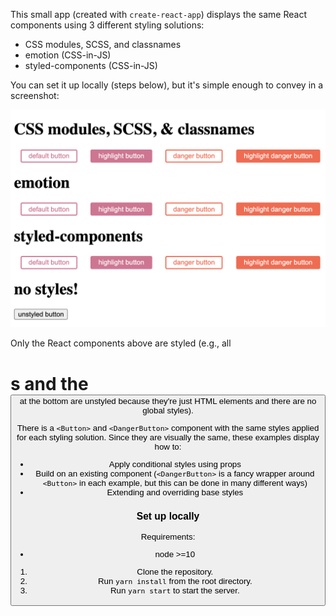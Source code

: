 This small app (created with `create-react-app`) displays the same React components using 3 different styling solutions:
- CSS modules, SCSS, and classnames
- emotion (CSS-in-JS)
- styled-components (CSS-in-JS)

You can set it up locally (steps below), but it's simple enough to convey in a screenshot:

![components](/public/components.png)

Only the React components above are styled (e.g., all <h1>s and the <button> at the bottom are unstyled because they're just HTML elements and there are no global styles). 
  
There is a `<Button>` and `<DangerButton>` component with the same styles applied for each styling solution. Since they are visually the same, these examples display how to:
- Apply conditional styles using props
- Build on an existing component (`<DangerButton>` is a fancy wrapper around `<Button>` in each example, but this can be done in many different ways)
- Extending and overriding base styles

### Set up locally

Requirements:
- node >=10

1. Clone the repository.
2. Run `yarn install` from the root directory.
3. Run `yarn start` to start the server.
